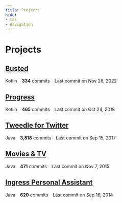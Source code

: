 ```yaml
---
title: Projects
hide:
- toc
- navigation
---
```

<style>
  .md-typeset h1 {
     display: none;
  }
  .md-main__inner {
     margin-top: -1.5rem;
  }
</style>
# Projects
## [**Busted**](/busted)
<span class="repo-language-color" style="background-color: #A97BFF"></span> Kotlin &ensp; **334** commits &ensp; <span style="white-space: nowrap">Last commit on Nov 26, 2022</span>
## [**Progress**](/progress)
<span class="repo-language-color" style="background-color: #A97BFF"></span> Kotlin &ensp; **465** commits &ensp; <span style="white-space: nowrap">Last commit on Oct 24, 2018</span>
## [**Tweedle for Twitter**](/tweedle)
<span class="repo-language-color" style="background-color: #b07219"></span> Java &ensp; **3,818** commits &ensp; <span style="white-space: nowrap">Last commit on Sep 15, 2017</span>
## [**Movies & TV**](/mtv)
<span class="repo-language-color" style="background-color: #b07219"></span> Java &ensp; **471** commits &ensp; <span style="white-space: nowrap">Last commit on Nov 7, 2015</span>
## [**Ingress Personal Assistant**](/ipa)
<span class="repo-language-color" style="background-color: #b07219"></span> Java &ensp; **620** commits &ensp; <span style="white-space: nowrap">Last commit on Sep 16, 2014</span>
